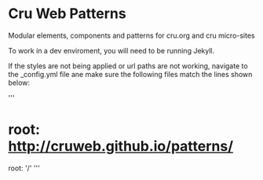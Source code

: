 Cru Web Patterns
============

Modular elements, components and patterns for cru.org and cru micro-sites

To work in a dev enviroment, you will need to be running Jekyll. 

If the styles are not being applied or url paths are not working, navigate to the _config.yml file ane make sure the following files match the lines shown below:

'''
# root: http://cruweb.github.io/patterns/ 
root: '/'
'''